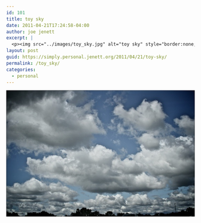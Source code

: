 ```yaml
---
id: 101
title: toy sky
date: 2011-04-21T17:24:58-04:00
author: joe jenett
excerpt: |
  <p><img src="../images/toy_sky.jpg" alt="toy sky" style="border:none;" /></p>
layout: post
guid: https://simply.personal.jenett.org/2011/04/21/toy-sky/
permalink: /toy_sky/
categories:
  - personal
---
```

<img src="../images/toy_sky.jpg" alt="toy sky" style="border:none;" />
